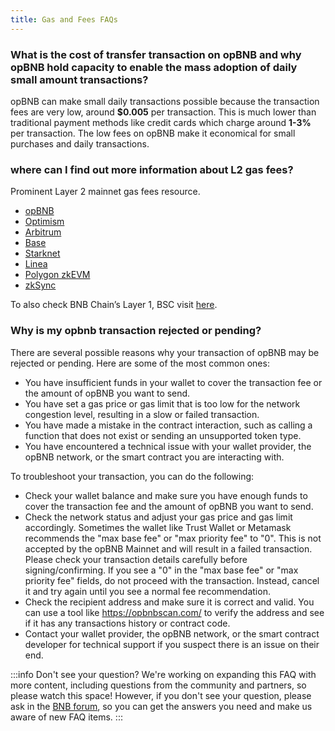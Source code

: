 ```yaml
---
title: Gas and Fees FAQs
---
```


### What is the cost of transfer transaction on opBNB and why opBNB hold capacity to enable the mass adoption of daily small amount transactions?
opBNB can make small daily transactions possible because the transaction fees are very low, around **$0.005** per transaction. This is much lower than traditional payment methods like credit cards which charge around **1-3%** per transaction. The low fees on opBNB make it economical for small purchases and daily transactions.


### where can I find out more information about L2 gas fees?
Prominent Layer 2 mainnet gas fees resource. 

* [opBNB](https://opbnbscan.com/tx/0xa9f32fc3ef0b3338032bffc95f1c93e4d4bf6bdf6f0225b47e3b543b5421fdc0)
* [Optimism](https://l2fees.info/) 
* [Arbitrum](https://l2fees.info/)
* [Base](https://basescan.org/tx/0xd360162fb3474308acdf707f730cbff993168ef46610f5453b3a10d7d76deaa2)
* [Starknet](https://l2fees.info/) 
* [Linea](https://l2fees.info/)
* [Polygon zkEVM](https://l2fees.info/) 
* [zkSync](https://l2fees.info/) 

To also check BNB Chain’s Layer 1, BSC visit [here](https://bscscan.com/tx/0x1515e830b352a76bab8468d39c4924e1d220578ab0bf69eb09914e877c0713e5).

### Why is my opbnb transaction rejected or pending?
There are several possible reasons why your transaction of opBNB may be rejected or pending. Here are some of the most common ones:

* You have insufficient funds in your wallet to cover the transaction fee or the amount of opBNB you want to send.
* You have set a gas price or gas limit that is too low for the network congestion level, resulting in a slow or failed transaction.
* You have made a mistake in the contract interaction, such as calling a function that does not exist or sending an unsupported token type.
* You have encountered a technical issue with your wallet provider, the opBNB network, or the smart contract you are interacting with.

To troubleshoot your transaction, you can do the following:

* Check your wallet balance and make sure you have enough funds to cover the transaction fee and the amount of opBNB you want to send.
* Check the network status and adjust your gas price and gas limit accordingly. Sometimes the wallet like Trust Wallet or Metamask recommends the "max base fee" or "max priority fee" to "0". This is not accepted by the opBNB Mainnet and will result in a failed transaction. Please check your transaction details carefully before signing/confirming. If you see a "0" in the "max base fee" or "max priority fee" fields, do not proceed with the transaction. Instead, cancel it and try again until you see a normal fee recommendation. 
* Check the recipient address and make sure it is correct and valid. You can use a tool like https://opbnbscan.com/ to verify the address and see if it has any transactions history or contract code.
* Contact your wallet provider, the opBNB network, or the smart contract developer for technical support if you suspect there is an issue on their end.

:::info Don't see your question?
We're working on expanding this FAQ with more content, including questions from the community and partners, so please watch this space! However, if you don't see your question, please ask in the [BNB forum](https://forum.bnbchain.org/), so you can get the answers you need and make us aware of new FAQ items.
:::